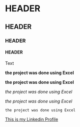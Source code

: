 # HEADER
## HEADER
### HEADER
#### HEADER
Text

**the project was done using Excel**

__the project was done using Excel__

_the project was done using Excel_

*the project was done using Excel*

`the project was done using Excel`

[This is my Linkedin Profile](https://www.linkedin.com/in/balikisu-a-oniyide)

